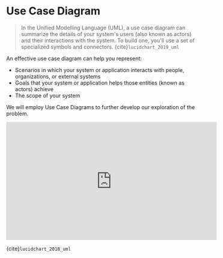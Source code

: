 # Use Case Diagram

> In the Unified Modelling Language (UML), a use case diagram can summarize the details of your system's users (also known as actors) and their interactions with the system. To build one, you'll use a set of specialized symbols and connectors. {cite}`lucidchart_2019_uml`
 
An effective use case diagram can help you represent:

- Scenarios in which your system or application interacts with people, organizations, or external systems
- Goals that your system or application helps those entities (known as actors) achieve
- The scope of your system

We will employ Use Case Diagrams to further develop our exploration of the problem.

<iframe width="560" height="315" src="https://www.youtube.com/embed/zid-MVo7M-E" title="YouTube video player" frameborder="0" allow="accelerometer; autoplay; clipboard-write; encrypted-media; gyroscope; picture-in-picture" allowfullscreen></iframe>

{cite}`lucidchart_2018_uml`